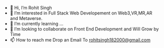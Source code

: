 - 👋 Hi, I’m Rohit Singh
- 👀 I’m interested in Full Stack Web Developement on Web3,VR,MR,AR and Metaverse.
- 🌱 I’m currently learning ...
- 💞️ I’m looking to collaborate on Front End Development and Will Grow by Time
- 📫 How to reach me Drop an Email To rohitsingh182000@gmail.com

<!---
lucky18042000/lucky18042000 is a ✨ special ✨ repository because its `README.md` (this file) appears on your GitHub profile.
You can click the Preview link to take a look at your changes.
--->
